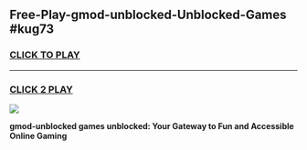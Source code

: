 
## Free-Play-gmod-unblocked-Unblocked-Games #kug73
<h3>
<a href="https://news.freeplayer.one?title=gmod-unblocked&ref=8M">CLICK TO PLAY</a></h3>
<hr>

<h3>
<a href="https://news.freeplayer.one?title=gmod-unblocked&ref=8M">CLICK 2 PLAY</a>
  
</h3>

<a href="https://news.freeplayer.one?title=gmod-unblocked&ref=8M"><img src="https://clearcache.store/games.png"></a>


**gmod-unblocked games unblocked: Your Gateway to Fun and Accessible Online Gaming**
